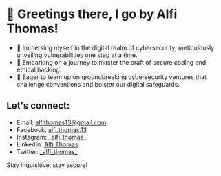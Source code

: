 <h1>👋 Greetings there, I go by Alfi Thomas!</h1>
    <ul>
        <li>🔐 Immersing myself in the digital realm of cybersecurity, meticulously unveiling vulnerabilities one step at a time.</li>
        <li>🌱 Embarking on a journey to master the craft of secure coding and ethical hacking.</li>
        <li>💼 Eager to team up on groundbreaking cybersecurity ventures that challenge conventions and bolster our digital safeguards.</li>
    </ul>
    <h2>Let's connect:</h2>
    <ul>
        <li>Email: <a href="mailto:alfithomas13@gmail.com">alfithomas13@gmail.com</a></li>
        <li>Facebook: <a href="https://www.facebook.com/alfi.thomas.13">alfi.thomas.13</a></li>
        <li>Instagram: <a href="https://www.instagram.com/_alfi_thomas_">_alfi_thomas_</a></li>
        <li>LinkedIn: <a href="https://www.linkedin.com/in/alfi-thomas">Alfi Thomas</a></li>
        <li>Twitter: <a href="https://www.twitter.com/_alfi_thomas_">_alfi_thomas_</a></li>
    </ul>
    <p>Stay inquisitive, stay secure!</p>
